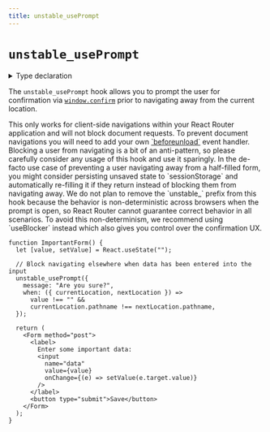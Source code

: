 ```yaml
---
title: unstable_usePrompt
---
```


# `unstable_usePrompt`

<details>
  <summary>Type declaration</summary>

```tsx
declare function unstable_usePrompt({
  when,
  message,
}: {
  when: boolean | BlockerFunction;
  message: string;
}) {

type BlockerFunction = (args: {
  currentLocation: Location;
  nextLocation: Location;
  historyAction: HistoryAction;
}) => boolean;

interface Location<State = any> extends Path {
  state: State;
  key: string;
}

interface Path {
  pathname: string;
  search: string;
  hash: string;
}

enum HistoryAction {
  Pop = "POP",
  Push = "PUSH",
  Replace = "REPLACE",
}
```

</details>

The `unstable_usePrompt` hook allows you to prompt the user for confirmation via [`window.confirm`][window-confirm] prior to navigating away from the current location.

<docs-info>
This only works for client-side navigations within your React Router application and will not block document requests. To prevent document navigations you will need to add your own <a href="https://developer.mozilla.org/en-US/docs/Web/API/Window/beforeunload_event" target="_blank">`beforeunload`</a> event handler.
</docs-info>

<docs-warning>
Blocking a user from navigating is a bit of an anti-pattern, so please carefully consider any usage of this hook and use it sparingly. In the de-facto use case of preventing a user navigating away from a half-filled form, you might consider persisting unsaved state to `sessionStorage` and automatically re-filling it if they return instead of blocking them from navigating away.
</docs-warning>

<docs-warning>
We do not plan to remove the `unstable_` prefix from this hook because the behavior is non-deterministic across browsers when the prompt is open, so React Router cannot guarantee correct behavior in all scenarios.  To avoid this non-determinism, we recommend using `useBlocker` instead which also gives you control over the confirmation UX.
</docs-warning>

```tsx
function ImportantForm() {
  let [value, setValue] = React.useState("");

  // Block navigating elsewhere when data has been entered into the input
  unstable_usePrompt({
    message: "Are you sure?",
    when: ({ currentLocation, nextLocation }) =>
      value !== "" &&
      currentLocation.pathname !== nextLocation.pathname,
  });

  return (
    <Form method="post">
      <label>
        Enter some important data:
        <input
          name="data"
          value={value}
          onChange={(e) => setValue(e.target.value)}
        />
      </label>
      <button type="submit">Save</button>
    </Form>
  );
}
```

[beforeunload]: https://developer.mozilla.org/en-US/docs/Web/API/Window/beforeunload_event
[window-confirm]: https://developer.mozilla.org/en-US/docs/Web/API/Window/confirm
